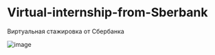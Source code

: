 # Virtual-internship-from-Sberbank
Виртуальная стажировка от Сбербанка

![image](https://user-images.githubusercontent.com/110821977/215492197-50b02380-0a69-44ef-bb00-9983e8012cd5.png)
